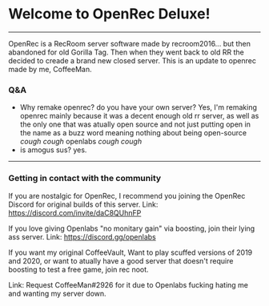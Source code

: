 # Welcome to OpenRec Deluxe!
---
OpenRec is a RecRoom server software made by recroom2016... but then abandoned for old Gorilla Tag. Then when they went back to old RR the decided to creade a brand new closed server. This is an update to openrec made by me, CoffeeMan.

### Q&A
 - Why remake openrec? do you have your own server?
    Yes, I'm remaking openrec mainly because it was a decent enough old rr server, as well as the only one that was atually open source and not just putting open in the name as a buzz word meaning nothing about being open-source *cough cough* openlabs *cough cough*
- is amogus sus?
    yes.

---

### Getting in contact with the community

If you are nostalgic for OpenRec, I recommend you joining the OpenRec Discord for original builds of this server.
Link: https://discord.com/invite/daC8QUhnFP

If you love giving Openlabs "no monitary gain" via boosting, join their lying ass server.
Link: https://discord.gg/openlabs

If you want my original CoffeeVault, Want to play scuffed versions of 2019 and 2020, or want to atually have a good server that doesn't require boosting to test a free game, join rec noot.

Link: Request CoffeeMan#2926 for it due to Openlabs fucking hating me and wanting my server down.
